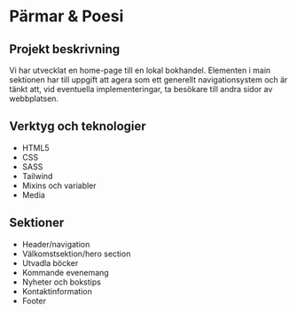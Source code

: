 # Pärmar & Poesi

## Projekt beskrivning
Vi har utvecklat en home-page till en lokal bokhandel. Elementen i main sektionen har till uppgift att agera som ett generellt navigationsystem och är tänkt att, vid eventuella implementeringar, ta besökare till andra sidor av webbplatsen. 

## Verktyg och teknologier
- HTML5
- CSS
- SASS
- Tailwind
- Mixins och variabler
- Media

## Sektioner 
- Header/navigation
- Välkomstsektion/hero section
- Utvadla böcker
- Kommande evenemang
- Nyheter och bokstips
- Kontaktinformation
- Footer
